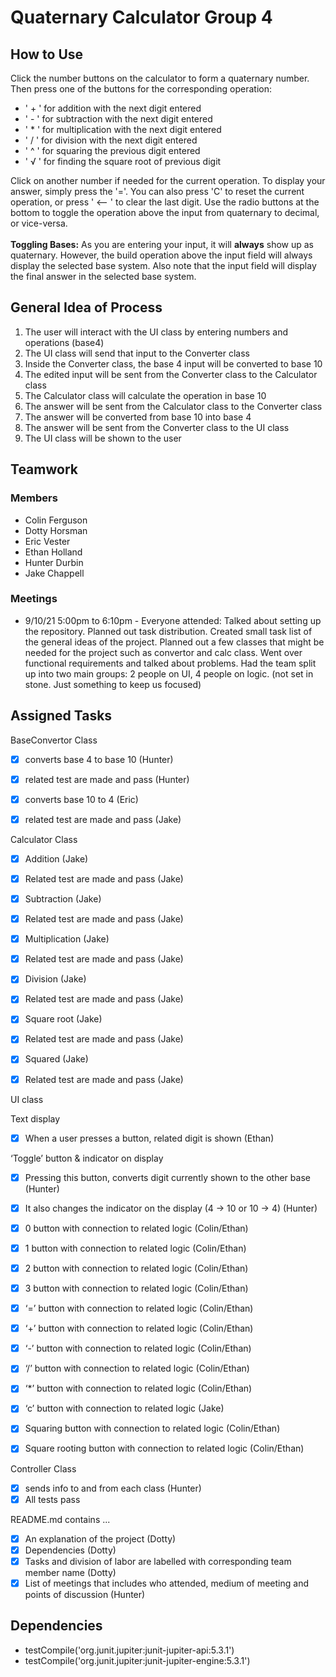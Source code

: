 <h1>Quaternary Calculator Group 4</h1>

<h2>How to Use</h2>
<p1>
    Click the number buttons on the calculator to form a quaternary number.<br>
    Then press one of the buttons for the corresponding operation: 
</p1>
<ul>
    <li>' + ' for addition with the next digit entered</li>
    <li>' - ' for subtraction with the next digit entered</li>
    <li>' * ' for multiplication  with the next digit entered</li>
    <li>' / ' for division with the next digit entered</li>
    <li>' ^ ' for squaring the previous digit entered</li>
    <li>' √ ' for finding the square root of previous digit</li>
</ul>

<p>
    Click on another number if needed for the current operation. To display your answer, simply press the '='.
    You can also press 'C' to reset the current operation, or press ' <-- ' to clear the last digit.
    Use the radio buttons at the bottom to toggle the operation above the input from 
    quaternary to decimal, or vice-versa.
    <br> <br>
    <strong>Toggling Bases:</strong> As you are entering your input, 
    it will <strong>always</strong> show up as quaternary. However, the build operation
    above the input field will always display the selected base system. Also note that the
    input field will display the <storng>final answer</storng> in the selected base system.
</p>

<h2>General Idea of Process</h2>
<ol type = 1>
    <li>The user will interact with the UI class by entering numbers and operations (base4)</li>
    <li>The UI class will send that input to the Converter class</li>
    <li>Inside the Converter class, the base 4 input will be converted to base 10</li>
    <li>The edited input will be sent from the Converter class to the Calculator class</li>
    <li>The Calculator class will calculate the operation in base 10</li>
    <li>The answer will be sent from the Calculator class to the Converter class</li>
    <li>The answer will be converted from base 10 into base 4</li>
    <li>The answer will be sent from the Converter class to the UI class</li>
    <li>The UI class will be shown to the user</li>
</ol>

<h2>Teamwork</h2>
<h3>Members</h3>
<ul>
    <li>Colin Ferguson</li>
    <li>Dotty Horsman</li>
    <li>Eric Vester</li>
    <li>Ethan Holland</li>
    <li>Hunter Durbin</li>
    <li>Jake Chappell</li>  
</ul>

<h3>Meetings</h3>
<ul>
    <li>9/10/21 5:00pm to 6:10pm - Everyone attended: 
        Talked about setting up the repository. 
        Planned out task distribution. 
        Created small task list of the general ideas of the project. 
        Planned out a few classes that might be needed for the project such as convertor and calc class. 
        Went over functional requirements and talked about problems.
        Had the team split up into two main groups: 2 people on UI, 4 people on logic. (not set in stone. Just something to keep us focused)</li>
</ul>

<h2>Assigned Tasks</h2>

BaseConvertor Class 
- [X] converts base 4 to base 10 (Hunter)
- [X] related test are made and pass (Hunter)
- [X] converts base 10 to 4 (Eric)
- [X] related test are made and pass (Jake)




Calculator Class
- [X] Addition (Jake)
- [X] Related test are made and pass (Jake)
- [X] Subtraction (Jake)
- [X] Related test are made and pass (Jake)
- [X] Multiplication (Jake)
- [X] Related test are made and pass (Jake)
- [X] Division (Jake)
- [X] Related test are made and pass (Jake)
- [X] Square root (Jake)
- [X] Related test are made and pass (Jake)
- [X] Squared (Jake)
- [X] Related test are made and pass (Jake)


UI class


Text display

- [X] When a user presses a button, related digit is shown (Ethan)

‘Toggle’ button & indicator on display 
- [X] Pressing this button, converts digit currently shown to the other base (Hunter)
- [X] It also changes the indicator on the display (4 → 10 or 10 → 4) (Hunter)


- [X] 0 button with connection to related logic (Colin/Ethan)
- [X] 1 button with connection to related logic (Colin/Ethan)
- [X] 2 button with connection to related logic (Colin/Ethan)
- [X] 3 button with connection to related logic (Colin/Ethan)
- [X] ‘=’ button with connection to related logic (Colin/Ethan)
- [X] ‘+’ button with connection to related logic (Colin/Ethan)
- [X] ‘-’ button with connection to related logic (Colin/Ethan)
- [X] ‘/’ button with connection to related logic (Colin/Ethan)
- [X] ‘*’ button with connection to related logic (Colin/Ethan)
- [X] ‘c’ button  with connection to related logic (Jake)
- [X] Squaring button with connection to related logic (Colin/Ethan)
- [X] Square rooting button with connection to related logic (Colin/Ethan)

Controller Class
- [X] sends info to and from each class (Hunter)
- [X] All tests pass

README.md contains ...
- [X] An explanation of the project (Dotty)
- [X] Dependencies (Dotty)
- [X] Tasks and division of labor are labelled with corresponding team member name (Dotty)
- [X] List of meetings that includes who attended, medium of meeting and points of discussion (Hunter)

<h2>Dependencies</h2>
<ul>
    <li>testCompile('org.junit.jupiter:junit-jupiter-api:5.3.1')</li>
    <li>testCompile('org.junit.jupiter:junit-jupiter-engine:5.3.1')</li>
</ul>



















